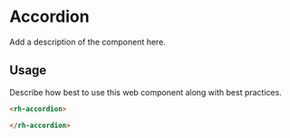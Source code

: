# Accordion
Add a description of the component here.

## Usage
Describe how best to use this web component along with best practices.

```html
<rh-accordion>

</rh-accordion>
```
